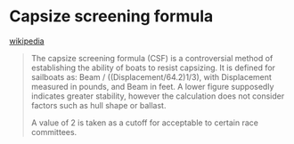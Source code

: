 # Capsize screening formula

[wikipedia](https://en.wikipedia.org/wiki/Capsize_screening_formula)

> The capsize screening formula (CSF) is a controversial method of establishing the ability of boats to resist capsizing. It is defined for sailboats as: Beam / ((Displacement/64.2)1/3), with Displacement measured in pounds, and Beam in feet. A lower figure supposedly indicates greater stability, however the calculation does not consider factors such as hull shape or ballast.
>
> A value of 2 is taken as a cutoff for acceptable to certain race committees.
